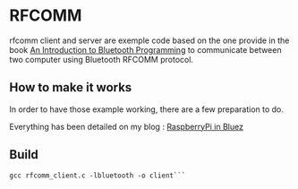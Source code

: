 # RFCOMM

rfcomm client and server are exemple code based on the one provide in the book [An Introduction to Bluetooth Programming](http://people.csail.mit.edu/albert/bluez-intro/index.html) to communicate between two computer using Bluetooth RFCOMM protocol.

## How to make it works

In order to have those example working, there are a few preparation to do.

Everything has been detailed on my blog : [RaspberryPi in Bluez](http://absimiliard.art122-5.net/post/2015/06/12/Raspberry-in-bluez)

## Build

```gcc rfcomm_server.c -lbluetooth -o server
gcc rfcomm_client.c -lbluetooth -o client```


